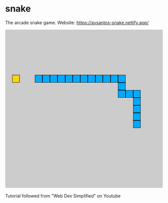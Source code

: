 # snake
The arcade snake game.
Website: https://avsantos-snake.netlify.app/

![Image of Snake Game](https://github.com/al-yanna/snake/blob/main/snakeimage.png)

Tutorial followed from "Web Dev Simplified" on Youtube
